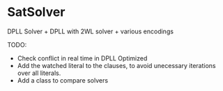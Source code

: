 # SatSolver
DPLL Solver + DPLL with 2WL solver + various encodings

TODO: 
* Check conflict in real time in DPLL Optimized
* Add the watched literal to the clauses, to avoid unecessary iterations over all literals.
* Add a class to compare solvers
